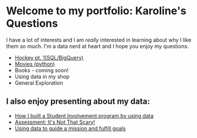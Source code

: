 # Welcome to my portfolio: Karoline's Questions

I have a lot of interests and I am _really_ interested in learning about why I like them so much. I'm a data nerd at heart and I hope you enjoy my questions.

<ul>
<li><a href="https://count.co/notebook/x62Ok6D7c3G"> Hockey pt. 1(SQL/BigQuery)</a></li>
<li><a href="movies/movie-dataset" title="Movies">Movies (python)</a></li>
<li>Books - coming soon!</li>
 <li>Using data in my shop</li>
<li>General Exploration</li>
</ul>

## I also enjoy presenting about my data:
<ul>
<li><a href="https://prezi.com/mfgcbcnbiscb/student-involvement-at-svc/">How I built a Student Involvement program by using data</a></li>
<li><a href="https://prezi.com/3fpona8wzwey/assessment-its-not-that-scary/">Assessment: It's Not That Scary!</a></li>
<li><a href="https://prezi.com/p/edit/oapqhyaeypfx/">Using data to guide a mission and fulfill goals</a></li>
</ul>


